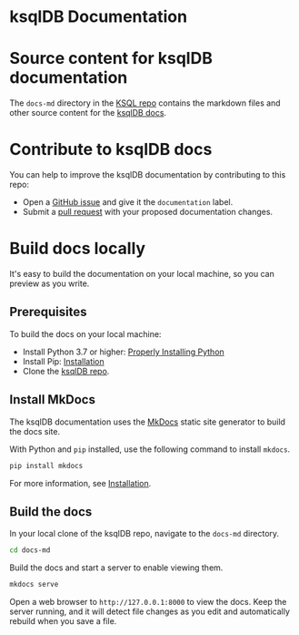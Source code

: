 # ksqlDB Documentation

Source content for ksqlDB documentation
=======================================

The `docs-md` directory in the [KSQL repo](https://github.com/confluentinc/ksql)
contains the markdown files and other source content for the
[ksqlDB docs](https://docs.ksqldb.io).

Contribute to ksqlDB docs
=========================

You can help to improve the ksqlDB documentation by contributing to this repo:

- Open a [GitHub issue](https://github.com/confluentinc/ksql/issues) and give it
  the `documentation` label.
- Submit a [pull request](https://github.com/confluentinc/ksql/pulls) with your
  proposed documentation changes.

Build docs locally
==================

It's easy to build the documentation on your local machine, so you can preview
as you write.

Prerequisites
-------------

To build the docs on your local machine: 

- Install Python 3.7 or higher: [Properly Installing Python](https://docs.python-guide.org/starting/installation/)
- Install Pip: [Installation](https://pip.pypa.io/en/stable/installing/)
- Clone the [ksqlDB repo](https://github.com/confluentinc/ksql).

Install MkDocs
--------------

The ksqlDB documentation uses the [MkDocs](https://www.mkdocs.org/) static
site generator to build the docs site.

With Python and `pip` installed, use the following command to install `mkdocs`.

```bash
pip install mkdocs
```

For more information, see [Installation](https://www.mkdocs.org/#installation).

Build the docs
--------------

In your local clone of the ksqlDB repo, navigate to the `docs-md` directory.

```bash
cd docs-md
```

Build the docs and start a server to enable viewing them.

```bash
mkdocs serve
```

Open a web browser to `http://127.0.0.1:8000` to view the docs. Keep the server
running, and it will detect file changes as you edit and automatically rebuild
when you save a file.
